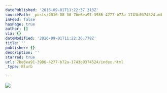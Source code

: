 ```yaml
---
datePublished: '2016-09-01T11:22:37.313Z'
sourcePath: _posts/2016-08-30-7be6ea91-3986-4277-b72a-1743b0374524.md
inFeed: false
hasPage: true
author: []
via: {}
dateModified: '2016-09-01T11:22:36.778Z'
title: ''
publisher: {}
description: ''
starred: true
url: 7be6ea91-3986-4277-b72a-1743b0374524/index.html
_type: Blurb

---
```

![](https://the-grid-user-content.s3-us-west-2.amazonaws.com/321f281d-eb07-4458-9e1c-93420d40c170.jpg)